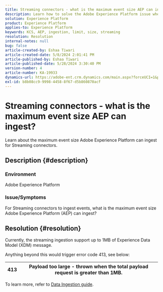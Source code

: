 ```yaml
---
title: Streaming connectors - what is the maximum event size AEP can ingest?
description: Learn how to solve the Adobe Experience Platform issue where the streaming ingestion support up to 1MB of Experience Data Model message.
solution: Experience Platform
product: Experience Platform
applies-to: Experience Platform
keywords: KCS, AEP, ingestion, limit, size, streaming
resolution: Resolution
internal-notes: null
bug: false
article-created-by: Eshaa Tiwari
article-created-date: 5/8/2024 2:01:41 PM
article-published-by: Eshaa Tiwari
article-published-date: 5/28/2024 3:30:40 PM
version-number: 4
article-number: KA-19933
dynamics-url: https://adobe-ent.crm.dynamics.com/main.aspx?forceUCI=1&pagetype=entityrecord&etn=knowledgearticle&id=0775917c-430d-ef11-9f8a-6045bd006793
exl-id: b8b08cc9-9998-4458-8f67-d5b860870acf
---
```

# Streaming connectors - what is the maximum event size AEP can ingest?


Learn about the maximum event size Adobe Experience Platform can ingest for Streaming connectors.

## Description {#description}


### <b>Environment</b>

Adobe Experience Platform

### <b>Issue/Symptoms</b>

For Streaming connectors to ingest events, what is the maximum event size Adobe Experience Platform (AEP) can ingest?


## Resolution {#resolution}


Currently, the streaming ingestion support up to 1MB of Experience Data Model (XDM) message.

Anything beyond this would trigger error code 413, see below:




| 413 | Payload too large - thrown when the total payload request is greater than 1MB. |
| --- | --- |




To learn more, refer to [Data Ingestion guide](https://experienceleague.adobe.com/en/docs/experience-platform/ingestion/tutorials/streaming-multiple-messages).
